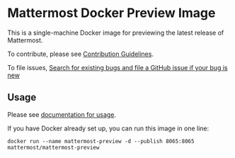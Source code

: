 # Mattermost Docker Preview Image

This is a single-machine Docker image for previewing the latest release of Mattermost.

To contribute, please see [Contribution Guidelines](https://docs.mattermost.com/developer/contribution-guide.html).

To file issues, [Search for existing bugs and file a GitHub issue if your bug is new](https://www.mattermost.org/filing-issues/)

## Usage

Please see [documentation for usage](http://docs.mattermost.com/install/docker-local-machine.html).

If you have Docker already set up, you can run this image in one line:

```
docker run --name mattermost-preview -d --publish 8065:8065 mattermost/mattermost-preview
```
